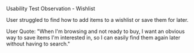 Usability Test Observation - Wishlist

User struggled to find how to add items to a wishlist or save them for later. 

User Quote: "When I'm browsing and not ready to buy, I want an obvious way to save items I'm interested in, so I can easily find them again later without having to search." 